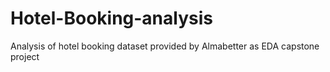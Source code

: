 # Hotel-Booking-analysis
Analysis of hotel booking dataset provided by Almabetter as EDA capstone project 
